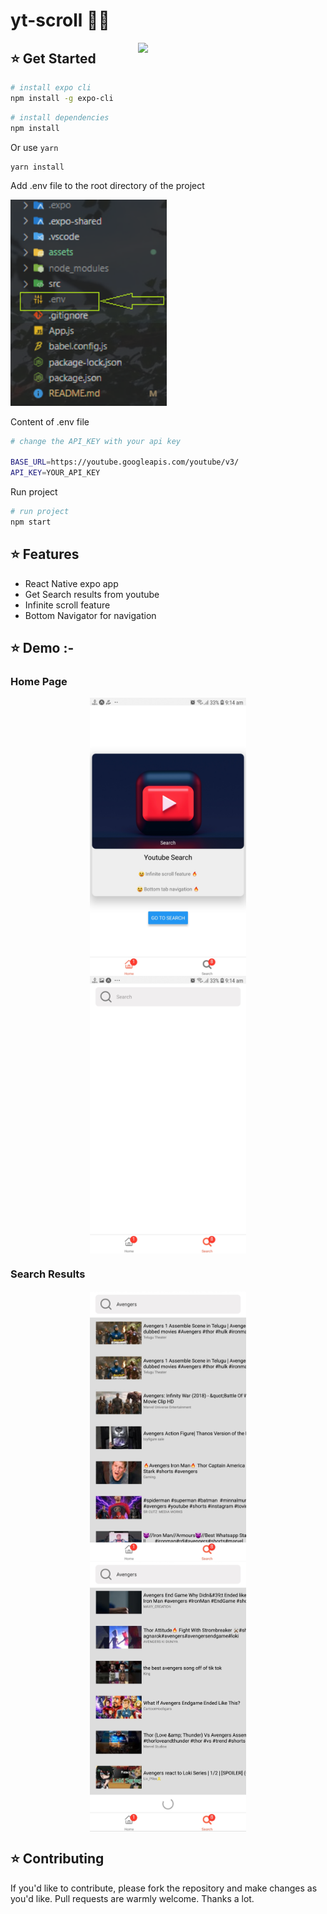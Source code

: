 # yt-scroll 👨‍💻

<img align="right" src="https://media.giphy.com/media/L1R1tvI9svkIWwpVYr/giphy.gif" width="300" >

## :star: Get Started

```bash
# install expo cli
npm install -g expo-cli
```

```bash
# install dependencies
npm install
```

Or use `yarn`

```bash
yarn install
```

Add .env file to the root directory of the project

<img  src="assets/folder_struct.png"  width="250">

Content of .env file

```bash
# change the API_KEY with your api key

BASE_URL=https://youtube.googleapis.com/youtube/v3/
API_KEY=YOUR_API_KEY
```

Run project

```bash
# run project
npm start
```

## :star: Features

- React Native expo app
- Get Search results from youtube
- Infinite scroll feature
- Bottom Navigator for navigation

## :star: Demo :-

### Home Page

<div style="display: flex; margin: 1rem; justify-content: space-around; flex-wrap: wrap">
 <img src="assets/home_page.jpg"  width="250">
 <img src="assets/search_page.jpg"  width="250">
</div>

### Search Results

<div style="display: flex; margin: 1rem; justify-content: space-around; flex-wrap: wrap">
 <img src="assets/search_result.jpg"  width="250">
 <img src="assets/infinite_scroll.jpg"  width="250">
</div>

## :star: Contributing

If you'd like to contribute, please fork the repository and make changes as
you'd like. Pull requests are warmly welcome. Thanks a lot.
